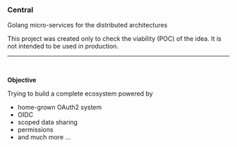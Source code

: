 ### Central

Golang micro-services for the distributed architectures

This project was created only to check the viability (POC) of the idea. It is not intended to be used in production.

---

<br />

**Objective**

Trying to build a complete ecosystem powered by

- home-grown OAuth2 system
- OIDC
- scoped data sharing
- permissions
- and much more ...
